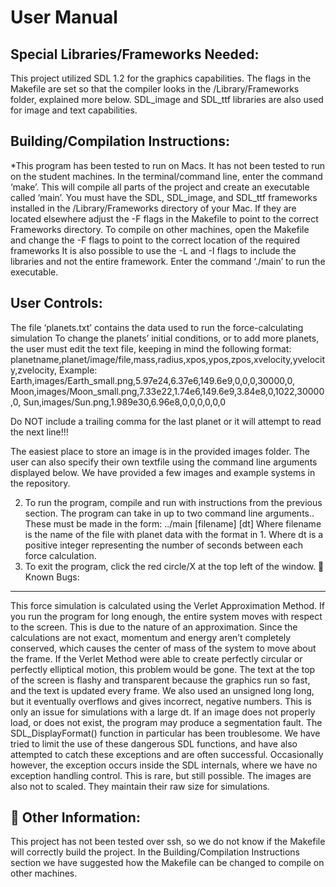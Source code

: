 User Manual
===========

Special Libraries/Frameworks Needed: 
-----------------------------------
This project utilized SDL 1.2 for the graphics capabilities.
The flags in the Makefile are set so that the compiler looks in the /Library/Frameworks folder, explained more below.
SDL_image and SDL_ttf libraries are also used for image and text capabilities.

Building/Compilation Instructions:
----------------------------------
*This program has been tested to run on Macs. It has not been tested to run on the student machines. 
In the terminal/command line, enter the command ‘make’. This will compile all parts of the project and create an executable called ‘main’.
You must have the SDL, SDL_image, and SDL_ttf frameworks installed in the /Library/Frameworks directory of your Mac. If they are located elsewhere adjust the -F flags in the Makefile to point to the correct Frameworks directory.
To compile on other machines, open the Makefile and change the -F flags to point to the correct location of the required frameworks It is also possible to use the -L and -I flags to include the libraries and not the entire framework.
Enter the command ‘./main’ to run the executable. 

User Controls:
--------------
The file ‘planets.txt’ contains the data used to run the force-calculating simulation
To change the planets’ initial conditions, or to add more planets, the user must edit the text file, keeping in mind the following format: 
planetname,planet/image/file,mass,radius,xpos,ypos,zpos,xvelocity,yvelocity,zvelocity,
Example:
Earth,images/Earth_small.png,5.97e24,6.37e6,149.6e9,0,0,0,30000,0,
Moon,images/Moon_small.png,7.33e22,1.74e6,149.6e9,3.84e8,0,1022,30000,0,
Sun,images/Sun.png,1.989e30,6.96e8,0,0,0,0,0,0

Do NOT include a trailing comma for the last planet or it will attempt to read the next line!!!

The easiest place to store an image is in the provided images folder. The user can also specify their own textfile using the command line arguments displayed below. We have provided a few images and example systems in the repository.

2.  To run the program, compile and run with instructions from the previous section.
The program can take in up to two command line arguments.. These must be made in the form:
../main [filename] [dt]
	Where filename is the name of the file with planet data with the format in 1.
	Where dt is a positive integer representing the number of seconds between each force calculation.
3.  To exit the program, click the red circle/X at the top left of the window. 

Known Bugs:
----------
This force simulation is calculated using the Verlet Approximation Method. If you run the program for long enough, the entire system moves with respect to the screen. This is due to the nature of an approximation. Since the calculations are not exact, momentum and energy aren’t completely conserved, which causes the center of mass of the system to move about the frame. If the Verlet Method were able to create perfectly circular or perfectly elliptical motion, this problem would be gone. 
The text at the top of the screen is flashy and transparent because the graphics run so fast, and the text is updated every frame. We also used an unsigned long long, but it eventually overflows and gives incorrect, negative numbers. This is only an issue for simulations with a large dt.
If an image does not properly load, or does not exist, the program may produce a segmentation fault. The SDL_DisplayFormat() function in particular has been troublesome. We have tried to limit the use of these dangerous SDL functions, and have also attempted to catch these exceptions and are often successful. Occasionally however, the exception occurs inside the SDL internals, where we have no exception handling control. This is rare, but still possible.
The images are also not to scaled. They maintain their raw size for simulations.


Other Information:
-----------------
This project has not been tested over ssh, so we do not know if the Makefile will correctly build the project. In the Building/Compilation Instructions section we have suggested how the Makefile can be changed to compile on other machines.
